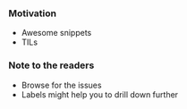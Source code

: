 ### Motivation
- Awesome snippets
- TILs

### Note to the readers
- Browse for the issues
- Labels might help you to drill down further
